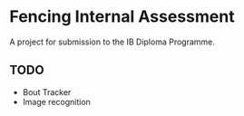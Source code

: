 # Fencing Internal Assessment
A project for submission to the IB Diploma Programme.

## TODO
- Bout Tracker
- Image recognition